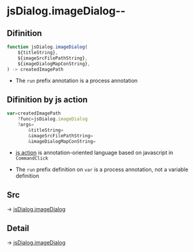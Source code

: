 # jsDialog.imageDialog--

## Difinition

```js.js
function jsDialog.imageDialog(
	${titleString},
	${imageSrcFilePathString},
	${imageDialogMapConString},
) -> createdImagePath
```

- The `run` prefix annotation is a process annotation


## Difinition by js action

```js.js
var=createdImagePath
	?func=jsDialog.imageDialog
	?args=
		&titleString=
		&imageSrcFilePathString=
		&imageDialogMapConString=
```

- [js action](#) is annotation-oriented language based on javascript in `CommandClick`

- The `run` prefix definition on `var` is a process annotation, not a variable definition

## Src

-> [jsDialog.imageDialog](https://github.com/puutaro/CommandClick/blob/master/app/src/main/java/com/puutaro/commandclick/fragment_lib/terminal_fragment/js_interface/dialog/JsDialog.kt#L315)

## Detail

-> [jsDialog.imageDialog](https://github.com/puutaro/CommandClick/blob/master/md/developer/js_interface/details/dialog/JsDialog/imageDialog.md)
